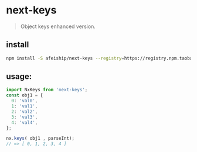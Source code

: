 # next-keys
> Object keys enhanced version.


## install
```bash
npm install -S afeiship/next-keys --registry=https://registry.npm.taobao.org
```

## usage:
```js
import NxKeys from 'next-keys';
const obj1 = {
  0: 'val0',
  1: 'val1',
  2: 'val2',
  3: 'val3',
  4: 'val4',
};

nx.keys( obj1 , parseInt);
// => [ 0, 1, 2, 3, 4 ]
```
